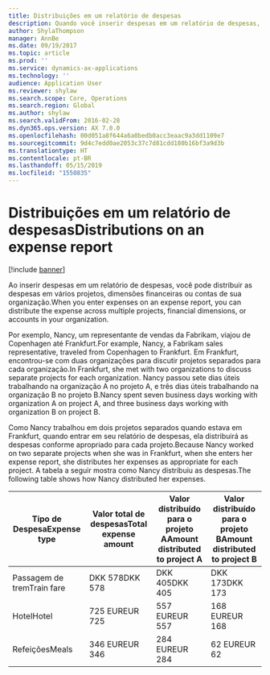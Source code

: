 ```yaml
---
title: Distribuições em um relatório de despesas
description: Quando você inserir despesas em um relatório de despesas, você pode distribuir as despesas em vários projetos, entidades legais ou contas de sua organização.
author: ShylaThompson
manager: AnnBe
ms.date: 09/19/2017
ms.topic: article
ms.prod: ''
ms.service: dynamics-ax-applications
ms.technology: ''
audience: Application User
ms.reviewer: shylaw
ms.search.scope: Core, Operations
ms.search.region: Global
ms.author: shylaw
ms.search.validFrom: 2016-02-28
ms.dyn365.ops.version: AX 7.0.0
ms.openlocfilehash: 00d051a8f644a6a0bedb0acc3eaac9a3dd1109e7
ms.sourcegitcommit: 9d4c7edd0ae2053c37c7d81cdd180b16bf3a9d3b
ms.translationtype: HT
ms.contentlocale: pt-BR
ms.lasthandoff: 05/15/2019
ms.locfileid: "1550835"
---
```

# <a name="distributions-on-an-expense-report"></a><span data-ttu-id="8a001-103">Distribuições em um relatório de despesas</span><span class="sxs-lookup"><span data-stu-id="8a001-103">Distributions on an expense report</span></span>

[!include [banner](../includes/banner.md)]

<span data-ttu-id="8a001-104"> Ao inserir despesas em um relatório de despesas, você pode distribuir as despesas em vários projetos, dimensões financeiras ou contas de sua organização.</span><span class="sxs-lookup"><span data-stu-id="8a001-104">When you enter expenses on an expense report, you can distribute the expense across multiple projects, financial dimensions, or accounts in your organization.</span></span>

<span data-ttu-id="8a001-105">Por exemplo, Nancy, um representante de vendas da Fabrikam, viajou de Copenhagen até Frankfurt.</span><span class="sxs-lookup"><span data-stu-id="8a001-105">For example, Nancy, a Fabrikam sales representative, traveled from Copenhagen to Frankfurt.</span></span> <span data-ttu-id="8a001-106">Em Frankfurt, encontrou-se com duas organizações para discutir projetos separados para cada organização.</span><span class="sxs-lookup"><span data-stu-id="8a001-106">In Frankfurt, she met with two organizations to discuss separate projects for each organization.</span></span> <span data-ttu-id="8a001-107">Nancy passou sete dias úteis trabalhando na organização A no projeto A, e três dias úteis trabalhando na organização B no projeto B.</span><span class="sxs-lookup"><span data-stu-id="8a001-107">Nancy spent seven business days working with organization A on project A, and three business days working with organization B on project B.</span></span>

<span data-ttu-id="8a001-108">Como Nancy trabalhou em dois projetos separados quando estava em Frankfurt, quando entrar em seu relatório de despesas, ela distribuirá as despesas conforme apropriado para cada projeto.</span><span class="sxs-lookup"><span data-stu-id="8a001-108">Because Nancy worked on two separate projects when she was in Frankfurt, when she enters her expense report, she distributes her expenses as appropriate for each project.</span></span> <span data-ttu-id="8a001-109">A tabela a seguir mostra como Nancy distribuiu as despesas.</span><span class="sxs-lookup"><span data-stu-id="8a001-109">The following table shows how Nancy distributed her expenses.</span></span>


| <span data-ttu-id="8a001-110">Tipo de Despesa</span><span class="sxs-lookup"><span data-stu-id="8a001-110">Expense type</span></span> | <span data-ttu-id="8a001-111">Valor total de despesas</span><span class="sxs-lookup"><span data-stu-id="8a001-111">Total expense amount</span></span>|<span data-ttu-id="8a001-112">Valor distribuído para o projeto A</span><span class="sxs-lookup"><span data-stu-id="8a001-112">Amount distributed to project A</span></span>| <span data-ttu-id="8a001-113">Valor distribuído para o projeto B</span><span class="sxs-lookup"><span data-stu-id="8a001-113">Amount distributed to project B</span></span> |
|--------------|---------------------|-------------------------------|---------------------------------|
|<span data-ttu-id="8a001-114">Passagem de trem</span><span class="sxs-lookup"><span data-stu-id="8a001-114">Train fare</span></span>   |<span data-ttu-id="8a001-115">DKK 578</span><span class="sxs-lookup"><span data-stu-id="8a001-115">DKK 578</span></span>              |<span data-ttu-id="8a001-116">DKK 405</span><span class="sxs-lookup"><span data-stu-id="8a001-116">DKK 405</span></span>                        |<span data-ttu-id="8a001-117">DKK 173</span><span class="sxs-lookup"><span data-stu-id="8a001-117">DKK 173</span></span>                          |
|<span data-ttu-id="8a001-118">Hotel</span><span class="sxs-lookup"><span data-stu-id="8a001-118">Hotel</span></span>         |<span data-ttu-id="8a001-119">725 EUR</span><span class="sxs-lookup"><span data-stu-id="8a001-119">EUR 725</span></span>              |<span data-ttu-id="8a001-120">557 EUR</span><span class="sxs-lookup"><span data-stu-id="8a001-120">EUR 557</span></span>                        |<span data-ttu-id="8a001-121">168 EUR</span><span class="sxs-lookup"><span data-stu-id="8a001-121">EUR 168</span></span>                          |
|<span data-ttu-id="8a001-122">Refeições</span><span class="sxs-lookup"><span data-stu-id="8a001-122">Meals</span></span>         |<span data-ttu-id="8a001-123">346 EUR</span><span class="sxs-lookup"><span data-stu-id="8a001-123">EUR 346</span></span>              |<span data-ttu-id="8a001-124">284 EUR</span><span class="sxs-lookup"><span data-stu-id="8a001-124">EUR 284</span></span>                        |<span data-ttu-id="8a001-125">62 EUR</span><span class="sxs-lookup"><span data-stu-id="8a001-125">EUR 62</span></span>                           |

